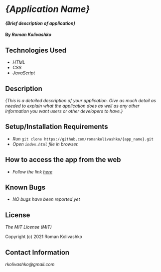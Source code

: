 # _{Application Name}_

#### _{Brief description of application}_

#### By _**Roman Kolivashko**_

## Technologies Used

* _HTML_
* _CSS_
* _JavaScript_

## Description

_{This is a detailed description of your application. Give as much detail as needed to explain what the application does as well as any other information you want users or other developers to have.}_

## Setup/Installation Requirements

* _Run_ `git clone https://github.com/romankolivashko/{app_name}.git`
* _Open `index.html` file in browser._

## How to access the app from the web
* _Follow the link [here](https://romankolivashko.github.io/app_name/)_ 

## Known Bugs

* _NO bugs have been reported yet_

## License

_The MIT License (MIT)_

Copyright (c) 2021 Roman Kolivashko

## Contact Information

_rkolivashko@gmail.com_